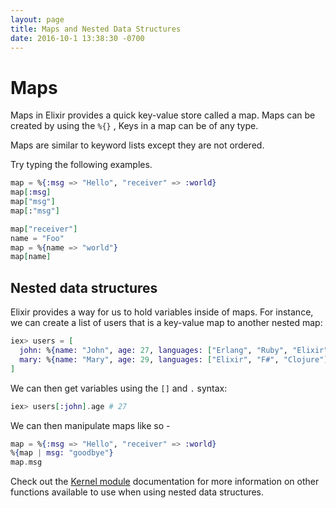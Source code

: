```yaml
---
layout: page
title: Maps and Nested Data Structures
date: 2016-10-1 13:38:30 -0700
---
```



# Maps

Maps in Elixir provides a quick key-value store called a map. Maps can be created by using the `%{}` , Keys in a map can be of any type.

Maps are similar to keyword lists except they are not ordered.  

Try typing the following examples. 

```elixir
map = %{:msg => "Hello", "receiver" => :world}
map[:msg]
map["msg"]
map[:"msg"]
```

```elixir
map["receiver"]
name = "Foo"
map = %{name => "world"}
map[name]
```

## Nested data structures

Elixir provides a way for us to hold variables inside of maps. For instance, we can create a list of users that is a key-value map to another nested map:

```elixir
iex> users = [
  john: %{name: "John", age: 27, languages: ["Erlang", "Ruby", "Elixir"]},
  mary: %{name: "Mary", age: 29, languages: ["Elixir", "F#", "Clojure"]}
]
```

We can then get variables using the `[]` and `.` syntax:

```elixir
iex> users[:john].age # 27
```

We can then manipulate maps like so - 

```elixir
map = %{:msg => "Hello", "receiver" => :world}
%{map | msg: "goodbye"}
map.msg
```

Check out the [Kernel module](http://elixir-lang.org/docs/stable/elixir/Kernel.html) documentation for more information on other functions available to use when using nested data structures.


